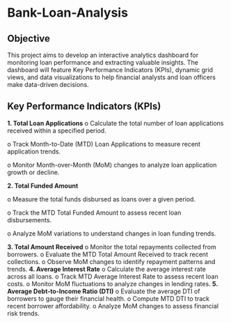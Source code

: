 # Bank-Loan-Analysis

## **Objective**
This project aims to develop an interactive analytics dashboard for monitoring loan performance and extracting valuable insights. The dashboard will feature Key Performance Indicators (KPIs), dynamic grid views, and data visualizations to help financial analysts and loan officers make data-driven decisions.

## **Key Performance Indicators (KPIs)**

**1.	Total Loan Applications**
o	Calculate the total number of loan applications received within a specified period.

o	Track Month-to-Date (MTD) Loan Applications to measure recent application trends.

o	Monitor Month-over-Month (MoM) changes to analyze loan application growth or decline.

**2.	Total Funded Amount**

o	Measure the total funds disbursed as loans over a given period.

o	Track the MTD Total Funded Amount to assess recent loan disbursements.

o	Analyze MoM variations to understand changes in loan funding trends.

**3.	Total Amount Received**
o	Monitor the total repayments collected from borrowers.
o	Evaluate the MTD Total Amount Received to track recent collections.
o	Observe MoM changes to identify repayment patterns and trends.
**4.	Average Interest Rate**
o	Calculate the average interest rate across all loans.
o	Track MTD Average Interest Rate to assess recent loan costs.
o	Monitor MoM fluctuations to analyze changes in lending rates.
**5.	Average Debt-to-Income Ratio (DTI)**
o	Evaluate the average DTI of borrowers to gauge their financial health.
o	Compute MTD DTI to track recent borrower affordability.
o	Analyze MoM changes to assess financial risk trends.
